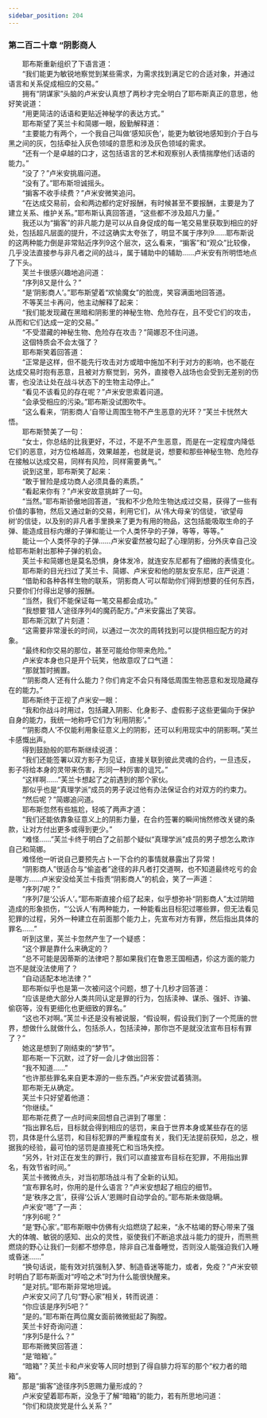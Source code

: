 ```yaml
---
sidebar_position: 204
---
```

### 第二百二十章 “阴影商人  


　　耶布斯重新组织了下语言道：  
　　“我们能更为敏锐地察觉到某些需求，为需求找到满足它的合适对象，并通过语言和关系促成相应的交易。”  
　　拥有“阴谋家”头脑的卢米安认真想了两秒才完全明白了耶布斯真正的意思，他好笑说道：  
　　“用更简洁的话语和更贴近神秘学的表达方式。”  
　　耶布斯望了芙兰卡和简娜一眼，殷勤解释道：  
　　“主要能力有两个，一个我自己叫做‘感知灰色’，能更为敏锐地感知到介于白与黑之间的灰，包括牵扯入灰色领域的意愿和涉及灰色领域的需求。  
　　“还有一个是卓越的口才，这包括语言的艺术和观察别人表情揣摩他们话语的能力。”  
　　“没了？”卢米安挑眉问道。  
　　“没有了。”耶布斯坦诚摇头。  
　　“掮客不收手续费？”卢米安微笑追问。  
　　“在达成交易前，会和两边都约定好报酬，有时候甚至不要报酬，主要是为了建立关系、维护关系。”耶布斯认真回答道，“这些都不涉及超凡力量。”  
　　我还以为“掮客”的非凡能力是可以从自身促成的每一笔交易里获取到相应的好处，包括超凡层面的提升，不过这确实太夸张了，明显不属于序列9……耶布斯说的这两种能力倒是非常贴近序列9这个层次，这么看来，“掮客”和“观众”比较像，几乎没法直接参与非凡者之间的战斗，属于辅助中的辅助……卢米安有所明悟地点了下头。  
　　芙兰卡很感兴趣地追问道：  
　　“序列8又是什么？”  
　　“是‘阴影商人’。”耶布斯望着“欢愉魔女”的脸庞，笑容满面地回答道。  
　　不等芙兰卡再问，他主动解释了起来：  
　　“我们能发现藏在黑暗和阴影里的神秘生物、危险存在，且不受它们的攻击，从而和它们达成一定的交易。”  
　　“不受潜藏的神秘生物、危险存在攻击？”简娜忍不住问道。  
　　这個特质会不会太强了？  
　　耶布斯笑着回答道：  
　　“正常是这样，但不能先行攻击对方或暗中施加不利于对方的影响，也不能在达成交易时抱有恶意，且被对方察觉到，另外，直接卷入战场也会受到无差别的伤害，也没法让处在战斗状态下的生物主动停止。”  
　　“看见不该看见的存在呢？”卢米安思索着问道。  
　　“会承受相应的污染。”耶布斯没试图吹牛。  
　　“这么看来，‘阴影商人’自带让周围生物不产生恶意的光环？”芙兰卡恍然大悟。  
　　耶布斯赞美了一句：  
　　“女士，你总结的比我更好，不过，不是不产生恶意，而是在一定程度内降低它们的恶意，对方位格越高，效果越差，也就是说，想要和那些神秘生物、危险存在接触以达成交易，同样有风险，同样需要勇气。”  
　　说到这里，耶布斯笑了起来：  
　　“敢于冒险是成功商人必须具备的素质。”  
　　“看起来你有？”卢米安故意挑衅了一句。  
　　“当然。”耶布斯骄傲地回答道，“我和不少危险生物达成过交易，获得了一些有价值的事物，然后又通过新的交易，利用它们，从‘伟大母亲’的信徒，‘欲望母树’的信徒，以及别的非凡者手里换来了更为有用的物品，这包括能吸取生命的子弹、能造成目标内爆的子弹和能让一个人类怀孕的子弹，等等，等等。”  
　　能让一个人类怀孕的子弹……卢米安霍然被勾起了心理阴影，分外庆幸自己没给耶布斯射出那种子弹的机会。  
　　芙兰卡和简娜也是莫名恐惧，身体发冷，就连安东尼都有了细微的表情变化。  
　　耶布斯的目光扫过了芙兰卡、简娜、卢米安和他的朋友安东尼，庄严说道：  
　　“借助和各种各样生物的联系，‘阴影商人’可以帮助你们得到想要的任何东西，只要你们付得出足够的报酬。  
　　“当然，我们不能保证每一笔交易都会成功。”  
　　“我想要‘猎人’途径序列4的魔药配方。”卢米安露出了笑容。  
　　耶布斯沉默了片刻道：  
　　“这需要非常漫长的时间，以通过一次次的周转找到可以提供相应配方的对象。  
　　“最终和你交易的那位，甚至可能给你带来危险。”  
　　卢米安本身也只是开个玩笑，他故意叹了口气道：  
　　“那就暂时搁置。  
　　“‘阴影商人’还有什么能力？你们肯定不会只有降低周围生物恶意和发现隐藏存在的能力。”  
　　耶布斯终于正视了卢米安一眼：  
　　“我和你战斗时用过，包括藏入阴影、化身影子、虚假影子这些更偏向于保护自身的能力，我统一地称呼它们为‘利用阴影’。”  
　　“‘阴影商人’不仅能利用象征意义上的阴影，还可以利用现实中的阴影啊。”芙兰卡感慨出声。  
　　得到鼓励般的耶布斯继续说道：  
　　“我们还能签署以双方影子为见证，直接关联到彼此灵魂的合约，一旦违反，影子将给本身的灵带来伤害，形同一种厉害的诅咒。”  
　　“这样啊……”芙兰卡想起了之前遇到的那个家伙。  
　　那似乎也是“真理学派”成员的男子说过他有办法保证合约对双方的约束力。  
　　“然后呢？”简娜追问道。  
　　耶布斯忽然有些尴尬，轻咳了两声才道：  
　　“我们还能依靠象征意义上的阴影力量，在合约签署的瞬间悄然修改关键的条款，让对方付出更多或得到更少。”  
　　“难怪……”芙兰卡终于明白了之前那个疑似“真理学派”成员的男子想怎么欺诈自己和简娜。  
　　难怪他一听说自己要预先占卜一下合约的事情就暴露出了异常！  
　　“阴影商人”很适合与“偷盗者”途径的非凡者打交道啊，也不知道最终吃亏的会是哪方……卢米安没给芙兰卡指责“阴影商人”的机会，笑了一声道：  
　　“序列7呢？”  
　　“序列7是‘公诉人’。”耶布斯直接介绍了起来，似乎想弥补“阴影商人”太过阴暗造成的形象损伤，“‘公诉人’有两种能力，一种能看出目标犯过哪些罪，但无法看见犯罪的过程，另外一种建立在前面那个能力上，先宣布对方有罪，然后指出具体的罪名……”  
　　听到这里，芙兰卡忽然产生了一个疑惑：  
　　“这个罪是靠什么来确定的？  
　　“总不可能是因蒂斯的法律吧？那如果我们在鲁恩王国相遇，伱这方面的能力岂不是就没法使用了？  
　　“自动适配本地法律？”  
　　耶布斯似乎也是第一次被问这个问题，想了十几秒才回答道：  
　　“应该是绝大部分人类共同认定是罪的行为，包括渎神、谋杀、强奸、诈骗、偷窃等，没有更细化也更细致的罪名。”  
　　“这也不对啊。”芙兰卡还是没有被说服，“假设啊，假设我们到了一个荒唐的世界，想做什么就做什么，包括杀人，包括渎神，那你岂不是就没法宣布目标有罪了？”  
　　她这是想到了刚结束的“梦节”。  
　　耶布斯一下沉默，过了好一会儿才做出回答：  
　　“我不知道……”  
　　“也许那些罪名来自更本源的一些东西。”卢米安尝试着猜测。  
　　耶布斯无从确定。  
　　芙兰卡只好望着他道：  
　　“你继续。”  
　　耶布斯花费了一点时间来回想自己讲到了哪里：  
　　“指出罪名后，目标就会得到相应的惩罚，来自于世界本身或某些存在的惩罚，具体是什么惩罚，和目标犯罪的严重程度有关，我们无法提前获知，总之，根据我的经验，最可怕的惩罚是直接死亡和当场失控。  
　　“另外，针对正在发生的罪行，我们可以直接宣布目标在犯罪，不用指出罪名，有效节省时间。”  
　　芙兰卡微微点头，对当初那场战斗有了全新的认知。  
　　“宣布罪名时，你用的是什么语言？”卢米安想起了相应的细节。  
　　“是‘秩序之言’，获得‘公诉人’恩赐时自动学会的。”耶布斯未做隐瞒。  
　　卢米安“嗯”了一声：  
　　“序列6呢？”  
　　“是‘野心家’。”耶布斯眼中仿佛有火焰燃烧了起来，“永不枯竭的野心带来了强大的体魄、敏锐的感知、出众的灵性，驱使我们不断追求战斗能力的提升，而熊熊燃烧的野心让我们一刻都不想停息，除非自己准备睡觉，否则没人能强迫我们入睡或昏迷……”  
　　“换句话说，能有效对抗强制入梦、制造昏迷等能力，或者，免疫？”卢米安顿时明白了耶布斯面对“哼哈之术”时为什么能很快醒来。  
　　“是对抗。”耶布斯非常地坦诚。  
　　卢米安又问了几句“野心家”相关，转而说道：  
　　“你应该是序列5吧？”  
　　“是的。”耶布斯在两位魔女面前微微挺起了胸膛。  
　　芙兰卡好奇询问道：  
　　“序列5是什么？”  
　　耶布斯微笑回答道：  
　　“是‘暗箱’。”  
　　“暗箱”？芙兰卡和卢米安等人同时想到了得自腓力将军的那个“权力者的暗箱”。  
　　那是“掮客”途径序列5恩赐力量形成的？  
　　卢米安望着耶布斯，没急于了解“暗箱”的能力，若有所思地问道：  
　　“你们和烧炭党是什么关系？”  
